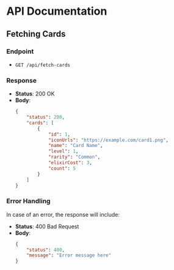 # API Documentation

## Fetching Cards

### Endpoint

- `GET /api/fetch-cards`

### Response

- **Status**: 200 OK
- **Body**:
  ```json
  {
      "status": 200,
      "cards": [
          {
              "id": 1,
              "iconUrls": "https://example.com/card1.png",
              "name": "Card Name",
              "level": 1,
              "rarity": "Common",
              "elixirCost": 3,
              "count": 5
          }
      ]
  }
  ```

### Error Handling

In case of an error, the response will include:
- **Status**: 400 Bad Request
- **Body**:
  ```json
  {
      "status": 400,
      "message": "Error message here"
  }
  ```